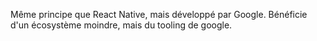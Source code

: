 
Même principe que React Native, mais développé par Google. Bénéficie d'un écosystème moindre, mais du tooling de google.